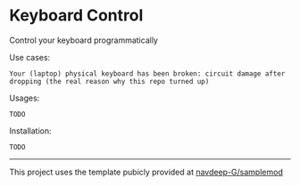 Keyboard Control
================

Control your keyboard programmatically

Use cases:

    Your (laptop) physical keyboard has been broken: circuit damage after dropping (the real reason why this repo turned up)

Usages:

    TODO

Installation:

    TODO

---

This project uses the template pubicly provided at [navdeep-G/samplemod](https://github.com/navdeep-G/samplemod)
